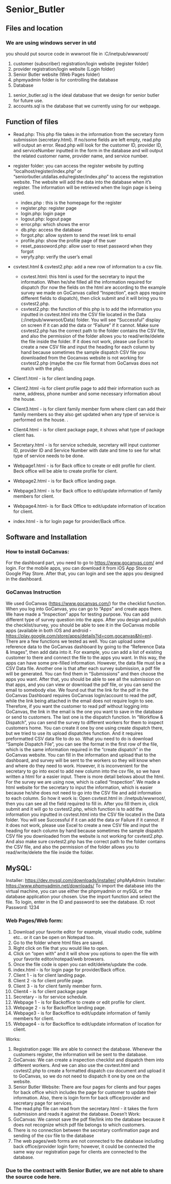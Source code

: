 # Senior_Butler
## Files and location
### We are using windows server in utd 
you should put source code in wwwroot file in :C/inetpub/wwwroot/
1. customer (subscriber) registration/login website (register folder)
2. provider registration/login website (Login folder)
3. Senior Butler website (Web Pages folder)
4. phpmyadmin folder is for controlling the database 
5. Database 
  1)	senior_butler.sql is the ideal database that we design for senior butler for future use. 
  2)	accounts.sql is the database that we currently using for our webpage. 

## Function of files

-	Read.php: This php file takes in the information from the secretary form submission (secretary.html). If no/some fields are left empty, read.php will output an error. Read.php will look for the customer ID, provider ID, and serviceNumber inputted in the form in the database and will output the related customer name, provider name, and service number.

-	register folder: you can access the register website by putting “localhost/register/index.php” or “seniorbutler.utdallas.edu/register/index.php” to access the registration website. The website will add the data into the database when it’s register. The information will be retrieved when the  login page is being used. 
    -	index.php : this is the homepage for the register
    -	register.php: register page 
    -	login.php: login page 
    -	logout.php: logout page 
    -	error.php: which shows the error 
    -	db.php: access the database 
    -	forgot.php: allow system to send the reset link to email  
    -	profile.php: show the profile page of the suer 
    -	reset_passoword.php: allow user to reset password when they forgot 
    -	veryfy.php: verify the user’s email
-	csvtest.html & csvtest2.php: add a new row of information to a csv file.
    -	csvtest.html: this html is used for the secretary to input the information. When he/she filled all the information required for dispatch (for now the fields on the html are according to the example survey we made on GoCanvas called “Inspection”, each apps require different fields to dispatch), then click submit and it will bring you to csvtest2.php.
    -	csvtest2.php: the function of this php is to add the information you inputted in csvtest.html into the CSV file located in the Data (:/inetpub/wwwroot/Data) folder. You will see “Successful” display on screen if it can add the data or “Failure” if it cannot. Make sure csvtest2.php has the correct path to the folder contains the CSV file, and also the permission of the folder allows you to read/write/delete the file inside the folder. If it does not work, please use Excel to create a new CSV file and input the heading for each column by hand because sometimes the sample dispatch CSV file you downloaded from the Gocanvas website is not working for csvtest2.php (maybe the csv file format from GoCanvas does not match with the php). 
-	Client1.html - is for client landing page.
-	Client2.html -is for client profile page to add their information such as name, address, phone number and some necessary information about the house.
-	Client3.html - is for client family member form where client can add their family members so they also get updated when any type of service is performed on the house. .
-	Client4.html - is for client package page, it shows what type of package client has.
-	Secretary.html - is for service schedule, secretary will input customer ID, provider ID and Service Number with date and time to see for what type of  service needs to be done.
-	Webpage1.html - is for Back office to create or edit profile for client. Beck office will be able to create profile for client. 
-	Webpage2.html - is for Back office landing page.
-	Webpage3.html - is for Back office to edit/update information of family members for client.
-	Webpage4.html- is for Back Office to edit/update information of location for client.
-	index.html - is for login page for provider/Back office.

## Software and Installation
### How to install GoCanvas:
For the dashboard part, you need to go to https://www.gocanvas.com/ and login.
For the mobile apps, you can download it from iOS App Store or Google Play Store. After that, you can login and see the apps you designed in the dashboard.

### GoCanvas Instruction
We used GoCanvas (https://www.gocanvas.com/) for the checklist function. When you log into GoCanvas, you can go to “Apps” and create apps there. We have made a “Inspection” apps for testing purpose. You can add different type of survey question into the apps. After you design and publish the checklist/survey, you should be able to see it in the GoCanvas mobile apps (available in both iOS and android - https://play.google.com/store/apps/details?id=com.gocanvas&hl=en).
There are a few functions we tested as well. You can upload some reference data to the GoCanvas dashboard by going to the “Reference Data & Images”, then add data into it. For example, you can add a list of existing customer to there and connect the file to the apps you want. In this way, the apps can have some pre-filled information. However, the data file must be a CSV Data file.
Another one is that after each survey submission, a pdf file will be generated. You can find them in “Submissions” and then choose the apps you want. After that, you should be able to see all the submission on that apps, and you can view or download the pdf file, or you can send the email to somebody else. We found out that the link for the pdf in the GoCanvas Dashboard requires GoCanvas login/account to read the pdf, while the link being attached in the email does not require login to see. Therefore, if you want the customer to read pdf without logging into GoCanvas, the link in the email is the one you want to save in the database or send to customers.
The last one is the dispatch function. In “Workflow & Dispatch”, you can send the survey to different workers for them to inspect customers home. You can create it one by one using create dispatch there, but we tried to use its upload dispatches function. And it requires preformatted CSV data file to do so. What you need to do is download “Sample Dispatch File”, you can see the format in the first row of the file, which is the same information required in the “create dispatch” in the GoCanvas website. You can fill in the information and upload that to the dashboard, and survey will be sent to the workers so they will know when and where do they need to work. However, it is inconvenient for the secretary to go into excel to add new column into the csv file, so we have written a html for a easier input. There is more detail belows about the html.
For the survey we are using now, which is called “Inspection”. We made a html website for the secretary to input the information, which is easier because he/she does not need to go into the CSV file and add information to each column. So how it work is: Open csvtest.html in :/inetpub/wwwroot/, then you can see all the field required to fill in. After you fill them in, click submit and it will go to csvtest2.php, which function is to add the information you inputted in csvtest.html into the CSV file located in the Data folder. You will see Successful if it can add the data or Failure if it cannot. If it does not work, please use Excel to create a new CSV file and input the heading for each column by hand because sometimes the sample dispatch CSV file you downloaded from the website is not working for csvtest2.php. And also make sure csvtest2.php has the correct path to the folder contains the CSV file, and also the permission of the folder allows you to read/write/delete the file inside the folder.

## MySQL:
Installer: https://dev.mysql.com/downloads/installer/
phpMyAdmin:
Installer: https://www.phpmyadmin.net/downloads/
To import the database into the virtual machine, you can use either the phpmyadmin or mySQL or the database application your chosen. Use the import function and select the file. 
To login, enter in the ID and password to see the database. 
ID: root
Password: 1234

### Web Pages/Web form:
1.	Download your favorite editor for example, visual studio code, sublime etc.. or it can be open on Notepad too.
2.	Go to the folder where html files are saved.
3.	Right click on file that you would like to open.
4.	Click on “open with” and it will show you options to open the file with your favorite editor/notepad/web browsers.
5.	Once the file code is open you can edit/delete/update the code.
6.	index.html - is for login page for provider/Back office.
7.	Client 1 - is for client landing page.
8.	Client 2 -is for client profile page.
9.	Client 3 - is for client family member form.
10.	Client4 - is for client package page
11.	Secretary - is for service schedule.
12.	Webpage 1 - is for Backoffice to create or edit profile for client.
13.	Webpage 2 - is for Backoffice landing page.
14.	Webpage3 - is for Backoffice to edit/update information of family members for client.
15.	Webpage4 - is for Backoffice to edit/update information of location for client.


Works:
1. Registration page: We are able to connect the database. Whenever the customers register, the information will be sent to the database. 
2. GoCanvas: We can create a inspection checklist and dispatch them into different workers. And we can also use the csvtest.html and csvtest2.php to create a formatted dispatch csv document and upload it to GoCanvas, so we do not need to dispatch it one by one on the website.
3. Senior Butler Website: There are four pages for clients and four pages for back office which includes the page for customer to update their information. Also, there is login form for back office/provider and secretary page for services.
4. The read.php file can read from the secretary.html - it takes the form submission and reads it against the database.
Doesn’t Work:
5. GoCanvas: We cannot save the pdf file/link into the database because it does not recognize which pdf file belongs to which customers.
6. There is no connection between the secretary confirmation page and sending of the csv file to the database
7. The web pages/web forms are not connected to the database including back office/provider login form; however, it could be connected the same way our registration page for clients are connected to the database. 


### Due to the contract with Senior Butler, we are not able to share the source code here. 
